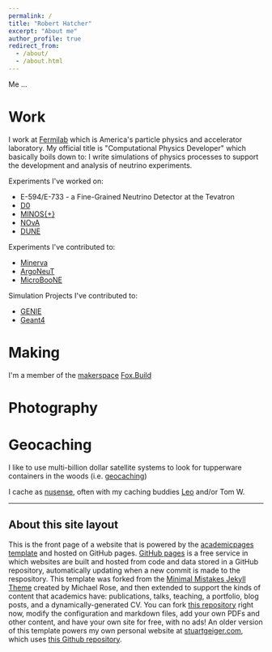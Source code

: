 ```yaml
---
permalink: /
title: "Robert Hatcher"
excerpt: "About me"
author_profile: true
redirect_from:
  - /about/
  - /about.html
---
```


Me ...

Work
====

I work at [Fermilab](https://www.fnal.gov) which is America's particle physics and accelerator laboratory.  My official title is "Computational Physics Developer" which basically boils down to:  I write simulations of physics processes to support the development and analysis of neutrino experiments.

Experiments I've worked on:

* E-594/E-733 - a Fine-Grained Neutrino Detector at the Tevatron
* [D0](https://en.wikipedia.org/wiki/DØ_experiment)
* [MINOS{+}](https://en.wikipedia.org/wiki/MINOS)
* [NOvA](https://en.wikipedia.org/wiki/NOvA)
* [DUNE](https://en.wikipedia.org/wiki/Deep_Underground_Neutrino_Experiment)

Experiments I've contributed to:

* [Minerva](https://en.wikipedia.org/wiki/MINERνA)
* [ArgoNeuT](https://en.wikipedia.org/wiki/ArgoNeuT)
* [MicroBooNE](https://en.wikipedia.org/wiki/MicroBooNE)

Simulation Projects I've contributed to:

* [GENIE](http://genie-mc.org)
* [Geant4](https://geant4.web.cern.ch)


Making
====

I'm a member of the [makerspace](https://en.wikipedia.org/wiki/Hackerspace) [Fox.Build](https://fox.build)

Photography
====

Geocaching
====

I like to use multi-billion dollar satellite systems to look for tupperware containers in the woods (i.e. [geocaching](https://en.wikipedia.org/wiki/Geocaching))

I cache as [nusense](https://www.geocaching.com/p/default.aspx?guid=6f3d85b3-222c-4c91-a2d5-809290de444e), often with my caching buddies [Leo](https://www.geocaching.com/track/details.aspx?tracker=TB3DRF1) and/or Tom W.


-----

About this site layout
----

This is the front page of a website that is powered by the [academicpages template](https://github.com/academicpages/academicpages.github.io) and hosted on GitHub pages. [GitHub pages](https://pages.github.com) is a free service in which websites are built and hosted from code and data stored in a GitHub repository, automatically updating when a new commit is made to the respository. This template was forked from the [Minimal Mistakes Jekyll Theme](https://mmistakes.github.io/minimal-mistakes/) created by Michael Rose, and then extended to support the kinds of content that academics have: publications, talks, teaching, a portfolio, blog posts, and a dynamically-generated CV. You can fork [this repository](https://github.com/academicpages/academicpages.github.io) right now, modify the configuration and markdown files, add your own PDFs and other content, and have your own site for free, with no ads! An older version of this template powers my own personal website at [stuartgeiger.com](http://stuartgeiger.com), which uses [this Github repository](https://github.com/staeiou/staeiou.github.io).

<!---
**Markdown generator**

[X] have also created [a set of Jupyter notebooks](https://github.com/academicpages/academicpages.github.io/tree/master/markdown_generator
) that converts a CSV containing structured data about talks or presentations into individual markdown files that will be properly formatted for the academicpages template. The sample CSVs in that directory are the ones I used to create my own personal website at stuartgeiger.com. My usual workflow is that I keep a spreadsheet of my publications and talks, then run the code in these notebooks to generate the markdown files, then commit and push them to the GitHub repository.

How to edit your site's GitHub repository
------
Many people use a git client to create files on their local computer and then push them to GitHub's servers. If you are not familiar with git, you can directly edit these configuration and markdown files directly in the github.com interface. Navigate to a file (like [this one](https://github.com/academicpages/academicpages.github.io/blob/master/_talks/2012-03-01-talk-1.md) and click the pencil icon in the top right of the content preview (to the right of the "Raw | Blame | History" buttons). You can delete a file by clicking the trashcan icon to the right of the pencil icon. You can also create new files or upload files by navigating to a directory and clicking the "Create new file" or "Upload files" buttons.

Example: editing a markdown file for a talk
![Editing a markdown file for a talk](/images/editing-talk.png)

For more info
------
More info about configuring academicpages can be found in [the guide](https://academicpages.github.io/markdown/). The [guides for the Minimal Mistakes theme](https://mmistakes.github.io/minimal-mistakes/docs/configuration/) (which this theme was forked from) might also be helpful.

--->
